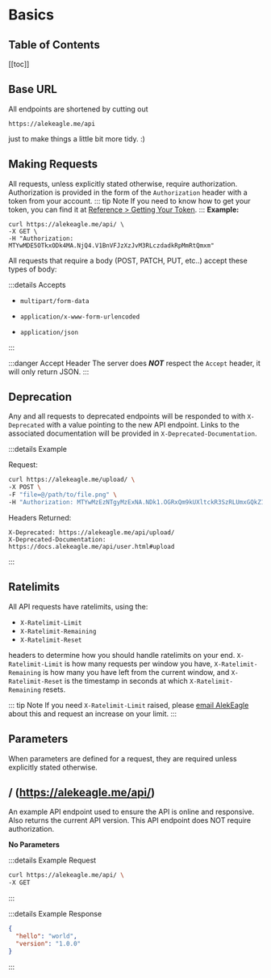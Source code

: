 # Basics

## Table of Contents

[[toc]]

## Base URL

All endpoints are shortened by cutting out

```
https://alekeagle.me/api
```

just to make things a little bit more tidy. :)

## Making Requests

All requests, unless explicitly stated otherwise, require authorization. Authorization is provided in the form of the `Authorization` header with a token from your account.
::: tip Note
If you need to know how to get your token, you can find it at [Reference > Getting Your Token](./reference.md/#getting-your-token).
:::
**Example:**

```
curl https://alekeagle.me/api/ \
-X GET \
-H "Authorization: MTYwMDE5OTkxODk4MA.NjQ4.V1BnVFJzXzJvM3RLczdadkRpMmRtQmxm"
```

All requests that require a body (POST, PATCH, PUT, etc..) accept these types of body:

:::details Accepts

- `multipart/form-data`

- `application/x-www-form-urlencoded`

- `application/json`

:::

:::danger Accept Header
The server does **_NOT_** respect the `Accept` header, it will only return JSON.
:::

## Deprecation

Any and all requests to deprecated endpoints will be responded to with `X-Deprecated` with a value pointing to the new API endpoint. Links to the associated documentation will be provided in `X-Deprecated-Documentation`.

:::details Example

Request:

```sh
curl https://alekeagle.me/upload/ \
-X POST \
-F "file=@/path/to/file.png" \
-H "Authorization: MTYwMzEzNTgyMzExNA.NDk1.OGRxQm9kUXltckR3SzRLUmxGQkZ1d0VI"
```

Headers Returned:

```http
X-Deprecated: https://alekeagle.me/api/upload/
X-Deprecated-Documentation: https://docs.alekeagle.me/api/user.html#upload
```

:::

## Ratelimits

All API requests have ratelimits, using the:

- `X-Ratelimit-Limit`
- `X-Ratelimit-Remaining`
- `X-Ratelimit-Reset`

headers to determine how you should handle ratelimits on your end. `X-Ratelimit-Limit` is how many requests per window you have, `X-Ratelimit-Remaining` is how many you have left from the current window, and `X-Ratelimit-Reset` is the timestamp in seconds at which `X-Ratelimit-Remaining` resets.

::: tip Note
If you need `X-Ratelimit-Limit` raised, please [email AlekEagle](mailto:contact@alekeagle.com?subject=Raise%20Ratelimit%20Limit) about this and request an increase on your limit.
:::

## Parameters

When parameters are defined for a request, they are required unless explicitly stated otherwise.

## <Any/> / (https://alekeagle.me/api/)

An example API endpoint used to ensure the API is online and responsive. Also returns the current API version. This API endpoint does NOT require authorization.

**No Parameters**

:::details Example Request

```sh
curl https://alekeagle.me/api/ \
-X GET
```

:::

:::details Example Response

```json
{
  "hello": "world",
  "version": "1.0.0"
}
```

:::
